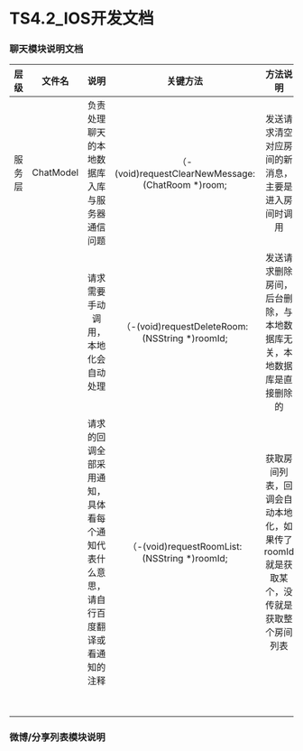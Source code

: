 # TS4.2_IOS开发文档

### 聊天模块说明文档

层级 |文件名|说明 |关键方法 |方法说明 |关键属性 |属性说明 |
|:---:|:---:|:---:|:---:|:---:|:---:|:---:|
| 服务层 | ChatModel | 负责处理聊天的本地数据库入库与服务器通信问题 | （-(void)requestClearNewMessage:(ChatRoom *)room; | 发送请求清空对应房间的新消息，主要是进入房间时调用 | messgeIdArr | 获取到的消息数组，有可能本地正在存，服务器又推过来了，用来过滤掉这种情况 |
||| 请求需要手动调用，本地化会自动处理 | （-(void)requestDeleteRoom:(NSString *)roomId; | 发送请求删除房间，后台删除，与本地数据库无关，本地数据库是直接删除的 | dataSource | 当前用户的房间列表，对象数组,内部存储的是chatRoom，外部可以直接获取 |
||| 请求的回调全部采用通知，具体看每个通知代表什么意思，请自行百度翻译或看通知的注释 | （-(void)requestRoomList:(NSString *)roomId; | 获取房间列表，回调会自动本地化，如果传了roomId就是获取某个，没传就是获取整个房间列表 | saveSource | 要保存的房间列表，入库时使用，外部尽量不要调用该属性 |
||||||||
||||||||
||||||||
||||||||
||||||||
||||||||
||||||||
||||||||







### 微博/分享列表模块说明